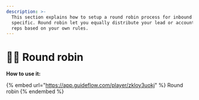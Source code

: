 ```yaml
---
description: >-
  This section explains how to setup a round robin process for inbound leads
  specific. Round robin let you equally distribute your lead or account to sales
  reps based on your own rules.
---
```


# 👨🏫 Round robin

**How to use it:**

{% embed url="https://app.guideflow.com/player/zkloy3uokj" %}
Round robin
{% endembed %}

